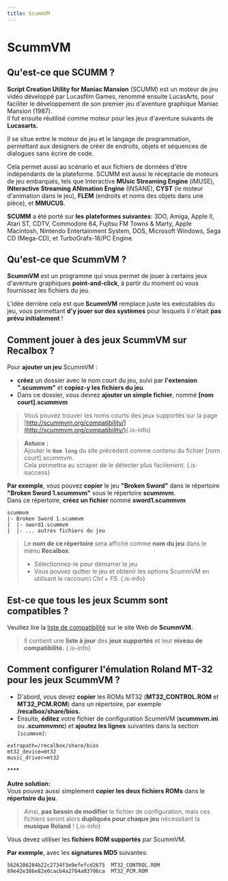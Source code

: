 ```yaml
---
title: ScummVM
---
```


# ScummVM

## Qu'est-ce que SCUMM ? <a id="quest-ce-que-scumm"></a>

**Script Creation Utility for Maniac Mansion** \(SCUMM\) est un moteur de jeu vidéo développé par Lucasfilm Games, renommé ensuite LucasArts, pour faciliter le développement de son premier jeu d'aventure graphique Maniac Mansion \(1987\).  
Il fut ensuite réutilisé comme moteur pour les jeux d'aventure suivants de **Lucasarts.**

Il se situe entre le moteur de jeu et le langage de programmation, permettant aux designers de créer de endroits, objets et séquences de dialogues sans écrire de code.  
  
Cela permet aussi au scénario et aux fichiers de données d'être indépendants de la plateforme. SCUMM est aussi le réceptacle de moteurs de jeu embarqués, tels que Interactive **MUsic Streaming Engine** \(iMUSE\), **INteractive Streaming ANimation Engine** \(INSANE\), **CYST** \(le moteur d'animation dans le jeu\), **FLEM** \(endroits et noms des objets dans une pièce\), et **MMUCUS**.

**SCUMM** a été porté sur **les** **plateformes suivantes**: 3DO, Amiga, Apple II, Atari ST, CDTV, Commodore 64, Fujitsu FM Towns & Marty, Apple Macintosh, Nintendo Entertainment System, DOS, Microsoft Windows, Sega CD \(Mega-CD\), et TurboGrafx-16/PC Engine.

## Qu'est-ce que ScummVM ? <a id="quest-ce-que-scummvm"></a>

**ScummVM** est un programme qui vous permet de jouer à certains jeux d'aventure graphiques **point-and-click**, à partir du moment où vous fournissez les fichiers du jeu.  
  
L'idée derrière cela est que **ScummVM** remplace juste les exécutables du jeu, vous permettant **d'y jouer sur des systèmes** pour lesquels il n'était **pas prévu initialement** !

## Comment jouer à des jeux ScummVM sur Recalbox ? <a id="comment-jouer-a-des-jeux-scummvm-sur-recalbox"></a>

Pour **ajouter un jeu** ScummVM :

* **créez** un dossier avec le nom court du jeu, suivi par **l'extension ".scummvm"** et **copiez-y les fichiers du jeu**. 
* Dans ce dossier, vous devrez **ajouter un simple fichier**, nommé **\[nom court\].scummvm**


>Vous pouvez trouver les noms courts des jeux supportés sur la page [http://scummvm.org/compatibility/](http://scummvm.org/compatibility/)​
{.is-info}


>**Astuce :**  
>Ajouter le **`Nom long`** du site précédent comme contenu du fichier \[nom court\].scummvm.  
>Cela permettra au scraper de le détecter plus facilement.
{.is-success}

**Par exemple**, vous pouvez **copier** le jeu **"Broken Sword"** dans le répertoire **"Broken Sword 1.scummvm"** sous le répertoire **scummvm**.  
Dans ce répertoire, **créez un fichier** nommé **sword1.scummvm**

```text
scummvm
|- Broken Sword 1.scummvm
|  |- sword1.scummvm
|  |- ... autres fichiers du jeu
```


>Le **nom de ce répertoire** sera affiché comme **nom du jeu** dans le menu **Recalbox**.
>
>* Sélectionnez-le pour démarrer le jeu 
>* Vous pouvez quitter le jeu et obtenir les options ScummVM en utilisant le raccourci _Ctrl_ + _F5_.
{.is-info}

## Est-ce que tous les jeux Scumm sont compatibles ? <a id="est-ce-que-tous-les-jeux-scumm-sont-compatibles"></a>

Veuillez lire la [liste de compatibilité](http://scummvm.org/compatibility/%3E) sur le site Web de **ScummVM.**


>Il contient une **liste à jour** des **jeux supportés** et leur **niveau de compatibilité.**
{.is-info}

## Comment configurer l'émulation Roland MT-32 pour les jeux ScummVM ? <a id="comment-configurer-lemulation-roland-mt-32-pour-les-jeux-scummvm"></a>

* D'abord, vous devez **copier** les ROMs MT32 \(**MT32\_CONTROL.ROM** et **MT32\_PCM.ROM**\) dans un répertoire, par exemple **/recalbox/share/bios.** 
* Ensuite, **éditez** votre fichier de configuration ScummVM \(**scummvm.ini** ou **.scummvmrc**\) et **ajoutez les lignes** suivantes dans la section `[scummvm]`:

```text
extrapath=/recalbox/share/bios
mt32_device=mt32
music_driver=mt32
```

\*\*\*\*

**Autre solution:**  
Vous pouvez aussi simplement **copier les deux fichiers ROMs** dans le **répertoire du jeu**.


>Ainsi, **pas besoin de modifier** le fichier de configuration, mais ces fichiers seront alors **dupliqués pour chaque jeu** nécessitant la **musique Roland** !
{.is-info}

Vous devez utiliser les **fichiers ROM supportés** par ScummVM.

**Par exemple**, avec les **signatures MD5** suivantes:

```text
5626206284b22c2734f3e9efefcd2675  MT32_CONTROL.ROM
89e42e386e82e0cacb4a2704a03706ca  MT32_PCM.ROM
```


